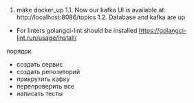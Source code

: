 1. make docker_up
1.1. Now our kafka UI is available at: http://localhost:8086/topics
1.2. Database and kafka are up

- For linters golangci-lint should be installed https://golangci-lint.run/usage/install/

порядок
- создать сервис
- создать репозиторий
- прикрутить кафку
- перепроверить все
- написать тесты